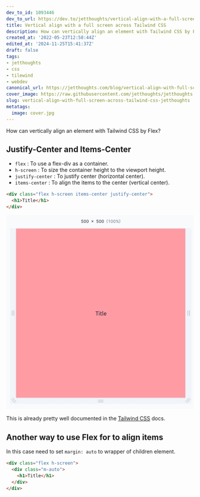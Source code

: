 ```yaml
---
dev_to_id: 1093446
dev_to_url: https://dev.to/jetthoughts/vertical-align-with-a-full-screen-across-tailwind-css-1jdi
title: Vertical align with a full screen across Tailwind CSS
description: How can vertically align an element with Tailwind CSS by Flex?           Justify-Center and...
created_at: '2022-05-23T12:58:44Z'
edited_at: '2024-11-25T15:41:37Z'
draft: false
tags:
- jetthoughts
- css
- tilewind
- webdev
canonical_url: https://jetthoughts.com/blog/vertical-align-with-full-screen-across-tailwind-css-jetthoughts/
cover_image: https://raw.githubusercontent.com/jetthoughts/jetthoughts.github.io/master/content/blog/vertical-align-with-full-screen-across-tailwind-css-jetthoughts/cover.jpg
slug: vertical-align-with-full-screen-across-tailwind-css-jetthoughts
metatags:
  image: cover.jpg
---
```

How can vertically align an element with Tailwind CSS by Flex?
 
## Justify-Center and Items-Center

- `flex` : To use a flex-div as a container.
- `h-screen` : To size the container height to the viewport height.
- `justify-center` : To justify center (horizontal center).
- `items-center` : To align the items to the center (vertical center).

```html
<div class="flex h-screen items-center justify-center">
  <h1>Title</h1>
</div>
```

![Image description](file_0.png)
 
This is already pretty well documented in the [Tailwind CSS](https://tailwindcss.com/docs/align-items#center) docs.

## Another way to use Flex for to align items

In this case need to set `margin: auto` to wrapper of children element.

```html
<div class="flex h-screen">
  <div class="m-auto">
    <h1>Title</h1>
  </div>
</div>
```




